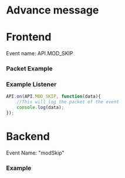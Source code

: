 # Advance message

# Frontend

Event name: API.MOD_SKIP

### Packet Example

### Example Listener

```js
API.on(API.MOD_SKIP, function(data){
    //This will log the packet of the event
    console.log(data);
});
```

# Backend

Event Name: "modSkip"

### Example
